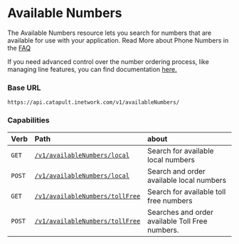 # Available Numbers

The Available Numbers resource lets you search for numbers that are available for use with your application. Read More about Phone Numbers in the <a href="http://dev.bandwidth.com/faq/#Phone">FAQ</a>

<aside class="alert general">
<p>
If you need advanced control over the number ordering process, like managing line features, you can find documentation <a href="http://dev.bandwidth.com/docs/phone-numbers/">here.</a>
</p>
</aside>

### Base URL
`https://api.catapult.inetwork.com/v1/availableNumbers/`

### Capabilities

| Verb                           | Path                                                               | about                                           |
|:-------------------------------|:-------------------------------------------------------------------|:------------------------------------------------|
| <code class="get">GET</code>   | [`/v1/availableNumbers/local`](getAvailableNumbersLocal.md)        | Search for available local numbers              |
| <code class="post">POST</code> | [`/v1/availableNumbers/local`](postAvailableNumbersLocal.md)       | Search and order available local numbers        |
| <code class="get">GET</code>   | [`/v1/availableNumbers/tollFree`](getAvailableNumbersTollFree.md)  | Search for available toll free numbers          |
| <code class="post">POST</code> | [`/v1/availableNumbers/tollFree`](postAvailableNumbersTollFree.md) | Searches and order available Toll Free numbers. |

